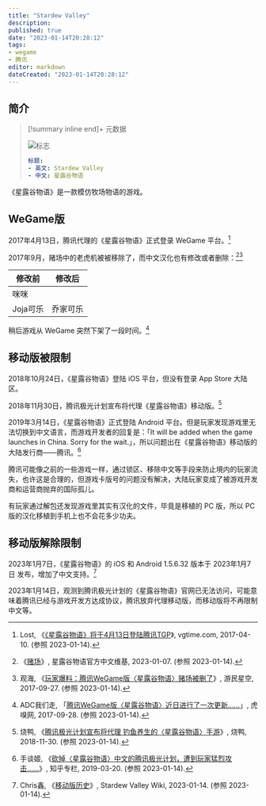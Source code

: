 ```yaml
---
title: "Stardew Valley"
description:
published: true
date: "2023-01-14T20:28:12"
tags:
- wegame
- 腾讯
editor: markdown
dateCreated: "2023-01-14T20:28:12"
---
```


## 简介

> [!summary inline end]+ 元数据
>
> ![标志](https://s3.tebi.io/ggame/ShareX/game_Stardew_Valley_logo.png)
>
> ```yaml
> 标题:
> - 英文: Stardew Valley
> - 中文: 星露谷物语
> ```

《星露谷物语》是一款模仿牧场物语的游戏。

## WeGame版

2017年4月13日，腾讯代理的《星露谷物语》正式登录 WeGame 平台。[^530352]

[^530352]: Lost, 《[《星露谷物语》将于4月13日登陆腾讯TGP](https://web.archive.org/web/20230114143605/http://www.vgtime.com/topic/530352.jhtml)》, vgtime.com, 2017-04-10. (参照 2023-01-14).

2017年9月，赌场中的老虎机被被移除了，而中文汉化也有修改或者删除：[^sawd][^961105]

[^sawd]: 《[赌场](https://web.archive.org/web/20220705071341/https://zh.stardewvalleywiki.com/赌场)》, 星露谷物语官方中文维基, 2023-01-07. (参照 2023-01-14).

[^961105]: 观海, 《[玩家爆料：腾讯WeGame版〈星露谷物语〉赌场被删了](https://web.archive.org/web/20180730164045/http://www.gamersky.com/news/201709/961105.shtml)》, 游民星空, 2017-09-27. (参照 2023-01-14).

| 修改前   | 修改后   |
| -------- | -------- |
| 咪咪     |          |
| Joja可乐 | 乔家可乐 |

稍后游戏从 WeGame 突然下架了一段时间。[^4252]

[^4252]: ADC我们走, 「[腾讯WeGame版〈星露谷物语〉近日进行了一次更新……](https://web.archive.org/web/20230114142431/https://www.huxiu.com/moment/4252.html)」, 虎嗅网, 2017-09-28. (参照 2023-01-14).

## 移动版被限制

2018年10月24日，《星露谷物语》登陆 iOS 平台，但没有登录 App Store 大陆区。

2018年11月30日，腾讯极光计划宣布将代理《星露谷物语》移动版。[^4mnx7O]

[^4mnx7O]: 烧鸭, 《[腾讯极光计划宣布将代理 钓鱼养生的〈星露谷物语〉手游](https://web.archive.org/web/20230114140812/https://gouhuo.qq.com/content/detail/4_20181130182342_20d4mnx7O)》, 烧鸭, 2018-11-30. (参照 2023-01-14).

2019年3月14日，《星露谷物语》正式登陆 Android 平台。但是玩家发现游戏里无法切换到中文语言，而游戏开发者的回复是：「It will be added when the game launches in China. Sorry for the wait.」，所以问题出在《星露谷物语》移动版的大陆发行商——腾讯。[^XlDxi]

[^XlDxi]: 手谈姬, 《[砍掉〈星露谷物语〉中文的腾讯极光计划，遭到玩家猛烈攻击……](https://archive.is/XlDxi "https://zhuanlan.zhihu.com/p/59870001")》, 知乎专栏, 2019-03-20. (参照 2023-01-14).

腾讯可能像之前的一些游戏一样，通过锁区、移除中文等手段来防止境内的玩家流失，也许这是合理的，但游戏卡版号的问题没有解决，大陆玩家变成了被游戏开发商和运营商抛弃的国际孤儿。

有玩家通过解包还发现游戏里其实有汉化的文件，毕竟是移植的 PC 版，所以 PC 版的汉化移植到手机上也不会花多少功夫。

## 移动版解除限制

2023年1月7日，《星露谷物语》的 iOS 和 Android 1.5.6.32 版本于 2023年1月7日 发布，增加了中文支持。[^sawh]

[^sawh]: Chris鑫, 《[移动版历史](https://web.archive.org/web/20230114060120/https://zh.stardewvalleywiki.com/移动版历史)》, Stardew Valley Wiki, 2023-01-14. (参照 2023-01-14).

2023年1月14日，观测到腾讯极光计划的《星露谷物语》官网已无法访问，可能意味着腾讯已经与游戏开发方达成协议，腾讯放弃代理移动版，而移动版将不再限制中文等。
